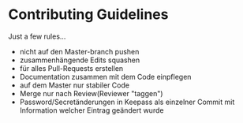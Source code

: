 # Contributing Guidelines

Just a few rules...
- nicht auf den Master-branch pushen
- zusammenhängende Edits squashen
- für alles Pull-Requests erstellen
- Documentation zusammen mit dem Code einpflegen
- auf dem Master nur stabiler Code
- Merge nur nach Review(Reviewer "taggen")
- Password/Secretänderungen in Keepass als einzelner Commit mit Information welcher Eintrag geändert wurde
